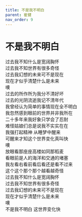 ```yaml
---
title: 不是我不明白
parent: 崔健
nav_order: 9
---
```


# 不是我不明白

过去我不知什么是宽阔胸怀  
过去我不知世界有很多奇怪  
过去我幻想的未来可不是现在  
现在才似乎清楚什么是未来  
噢  
过去的所作所为我分不清好坏  
过去的光阴流逝我记不清年代  
我曾经认为简单的事情现在全不明白  
我忽然感到眼前的世界并非我所在  
二十多年来我好象只学会了忍耐  
难怪姑娘们总是说我不实实在在  
我强打起精神 从睡梦中醒来  
可醒来才知这个世界变化真叫快  
噢  
放眼看那座座高楼如同那稻麦  
看眼前是人的海洋和交通的堵塞  
我左看右看前看后看还是看不过来  
这个这个那个那个越看越奇怪  
过去我不知什么是宽阔胸怀  
过去我不知世界有很多奇怪  
过去我幻想的未来可不是现在  
现在才似乎清楚什么是未来  
噢  
不是我不明白 这世界变化快  